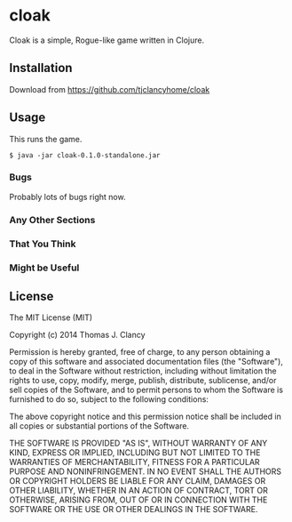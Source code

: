 # cloak

Cloak is a simple, Rogue-like game written in Clojure.

## Installation

Download from https://github.com/tjclancyhome/cloak

## Usage

This runs the game.

    $ java -jar cloak-0.1.0-standalone.jar

### Bugs

Probably lots of bugs right now.

### Any Other Sections
### That You Think
### Might be Useful

## License

The MIT License (MIT)

Copyright (c) 2014 Thomas J. Clancy

Permission is hereby granted, free of charge, to any person obtaining a copy
of this software and associated documentation files (the "Software"), to deal
in the Software without restriction, including without limitation the rights
to use, copy, modify, merge, publish, distribute, sublicense, and/or sell
copies of the Software, and to permit persons to whom the Software is
furnished to do so, subject to the following conditions:

The above copyright notice and this permission notice shall be included in
all copies or substantial portions of the Software.

THE SOFTWARE IS PROVIDED "AS IS", WITHOUT WARRANTY OF ANY KIND, EXPRESS OR
IMPLIED, INCLUDING BUT NOT LIMITED TO THE WARRANTIES OF MERCHANTABILITY,
FITNESS FOR A PARTICULAR PURPOSE AND NONINFRINGEMENT. IN NO EVENT SHALL THE
AUTHORS OR COPYRIGHT HOLDERS BE LIABLE FOR ANY CLAIM, DAMAGES OR OTHER
LIABILITY, WHETHER IN AN ACTION OF CONTRACT, TORT OR OTHERWISE, ARISING FROM,
OUT OF OR IN CONNECTION WITH THE SOFTWARE OR THE USE OR OTHER DEALINGS IN
THE SOFTWARE.
